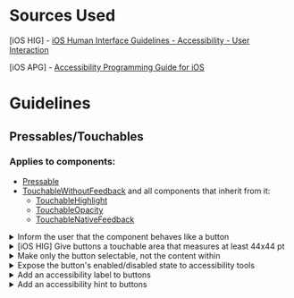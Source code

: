# Sources Used

[iOS HIG] - [iOS Human Interface Guidelines - Accessibility - User Interaction](https://developer.apple.com/design/human-interface-guidelines/accessibility/overview/user-interaction/)

[iOS APG] - [Accessibility Programming Guide for iOS](https://developer.apple.com/library/archive/documentation/UserExperience/Conceptual/iPhoneAccessibility/Introduction/Introduction.html#//apple_ref/doc/uid/TP40008785-CH1-SW1)

# Guidelines

## Pressables/Touchables

### Applies to components:
  - [Pressable](https://reactnative.dev/docs/pressable#example)
  - [TouchableWithoutFeedback](https://reactnative.dev/docs/touchablewithoutfeedback) and all components that inherit from it: 
    - [TouchableHighlight](https://reactnative.dev/docs/touchablehighlight)
    - [TouchableOpacity](https://reactnative.dev/docs/touchableopacity)
    - [TouchableNativeFeedback](https://reactnative.dev/docs/touchablenativefeedback)

<details>
  <summary>
  Inform the user that the component behaves like a button
  </summary>
  </br>

### Aids in what type of accessibility:

Visual

### Why this is necessary:

If it's sometimes dificult even for people with good vision to figure out that certain elements are actually buttons and not just labels or otherwise decorative, imagine how much harder it is for users with low or no vision. The `accessibilityRole` solves this problem by allowing us to explicitly tell users that use assistive tecnology that the component they've selected is, in fact, a button.

### Can be implemented by:
- setting the button's `accessibilityRole` prop to `button`.
- setting the button's `accessibilityRole` prop to `imagebutton` in the event that your button is also an image.

### Example

```tsx
  <Pressable accessibilityRole={'button'}>
    <Text>Press Me</Text>
  </Pressable>
```
</details>

<details>
  <summary>
  [iOS HIG] Give buttons a touchable area that measures at least 44x44 pt
  </summary>
  </br>

### Aids in what type of accessibility:

Motor

### Why is this important:

Have you ever tried to press a very small item on a mobile screen? Even if you have precise motor control, sometimes you end up pressing the wrong button and getting taken somewhere you didn't want to go. For users with motor issues or even users on particularly small screens or who happen to be using gloves, its important that your pressable and selectable components are large enough - or at least that their touchable area is large enough - to allow for easier manipulation.

### Can be implemented by:
  - Ensuring that the component's size is at least 44x44 units.
  - Extending the component's touchable area beyond it's borders by using the hitSlop prop. 

### Important observations:
  - The touch area never extends past the parent view bounds.
  - The Z-index of sibling views always takes precedence if a touch hits two overlapping views.

### Example:

```tsx
// Increase the button's touchable area horizontally by 10 units and vertically by 15 units.
// So that the total touchable area is at least 44x44 units.
<TouchableOpacity hitSlop={{ left: 10, right: 10, top: 15, buttom: 15 }}>
  <Text>Press Me</Text>
</TouchableOpacity>
```

### Other references:
  - [React Native's guide on handling touches](https://reactnative.dev/docs/handling-touches#touchables)
  - [Tutorial on how to create an autoHitSlop hook](https://zubko.io/blog/auto-hitslop-hook)
</details>

<details>
  <summary>
  Make only the button selectable, not the content within
  </summary>
  </br>

### Aids in what type of accessibility:

Visual

### Why this is necessary:

The `accessible` prop allows us to "contain" elements that make sense as a unit but not individually. Consider a button with an icon and a text label. The label and icon are both parts of a whole. If we treated the button container, the label, and the icon all as individual "buttons" that did the same thing, then the visually impaired user would be informed of the same button three times. 

The `accessible` props helps us here. It defines the button continer as a selectable unit, making it impossible to single out the label or the icon. Clicking on either of them selects the button instead.

### Can be implemented by:
- setting the button's `accessible` prop to `true`.

### Important observations:
- By default, touchable and pressables set `accessible` to `true`.

### Example:

```tsx

return (
  <TouchableOpacity accessible> // The button can be selected.
    <Text>Press Me</Text> // The text within cannot. Pressing this will select the button instead.
  </TouchableOpacity>
)
```

</details>

<details>
  <summary>
  Expose the button's enabled/disabled state to accessibility tools
  </summary>
  </br>

### Aids in what type of accessibility:

Visual

### Why this is necessary:

You're probably familiar with the button's `disabled` prop, which prevents users from triggering press events and supresses button-touch animations. Disabling a button will also generally change its design; perhaps the label will become more opaque or the background will turn gray. This informs the visual user that the button's disabled and usually prevents them from trying to press the button in the first place.

For users with visual disabilities, however, these changes mean little. The `accessibilityState` prop can lend a hand here. By passing in an object with a `disabled` key, you inform users with little to no visibility that this component has a disabled state and whether or not that state is active.

### Can be implemented by:
- setting the button's `accessibilityState` prop and providing a `disabled` key with a boolean value.

### Example

```tsx
const [isDisabled, setIsDisabled] = React.useState(false)

return (
  <TouchableOpacity accessible accessibilityState={{ disabled: isDisabled }} disabled={isDisabled}>
    <Text>Press Me</Text>
  </TouchableOpacity>
)
```

</details>

<details>
  <summary>
  Add an accessibility label to buttons
  </summary>
  </br>

### Aids in what type of accessibility:

Visual

### Why this is necessary:

This one is pretty simple. Visual users usually understand what a button does through its label, style, and/or icons. Assistive tools will generally read the text contained within the button as its label, but if your button contains nothing but an icon, what should be done then?

The `accessibilityLabel` prop solves this problem. It explicitly defines a string that should be read aloud when the button is selected and is especially useful for buttons, icons, and button-icons.

From the iOS APG (adapted for React Native):

> The `accessibilityLabel` prop identifies the user interface element. Every accessible component, native and custom, must supply an `accessibilityLabel`. 

### Important observations:

- By default, the only text within an `accessible` element is considered its `accessibilityLabel`. However, try not to rely on this automatic behavior too heavily.

### Can be implemented by:
- If your button only contains a text label, it will already be read as your `accessibilityLabel`.
- If your button contains a text label + other elements such as an image/icon, run it through an accessibility inspector/scanner. It's possible that the label will already be read as your `accessibilityLabel`. 
- If your button does not contain any text, it's very important to set the `accessibilityLabel` prop manually.
- When in doubt, set the `accessibilityLabel` prop manually.

### Example

```tsx
  <TouchableOpacity style={styles.button} accessibilityLabel={'Like'}>
    <Image source={Images.heart['32px']} />
  </TouchableOpacity>
```

### Tips:

According to the [iOS APG](https://developer.apple.com/library/archive/documentation/UserExperience/Conceptual/iPhoneAccessibility/Making_Application_Accessible/Making_Application_Accessible.html), an accessibilty label:

- **Very briefly describes the element.** Ideally, the label consists of a single word, such as Add, Play, Delete, Search, Favorites, or Volume.

- **Does not include the type of the control or view.** The type information is passed through the `accessibiltyRole` prop and should never be repeated in the label.

- **Begins with a capitalized word.** This helps VoiceOver/TalkBack read the label with the appropriate inflection.

- **Does not end with a period.** The label is not a sentence and therefore should not end with a period.

- **Is localized.**  Be sure to make your application available to as wide an audience as possible by localizing all strings, including accessibility attribute strings. In general, VoiceOver speaks in the language that the user specifies in International settings.

</details>

<details>
  <summary>
  Add an accessibility hint to buttons
  </summary>
  </br>

### Aids in what type of accessibility:

Visual

### Why this is necessary:

Visual users sometimes understand what a button will do through visual context clues. To make this context explicit to low vision users, we have the `accessibiltyHint` prop. Use it to explain what the button will do or add any aditional or relevant information.

From the iOS APG (adapted for React Native):

> The `accessibilityHint` prop describes the results of interacting with a user interface component. A hint should be supplied only if the result of an interaction isn't obvious from the component's label.

### Important observations:
- ESLint's `a11y` plugin recommends that you add an `accessibiltyHint` whenever you add an `accessibilityLabel`. However, the iOS APG suggests that you only add an `accessibilityHint` when the label isn't enough to explain what will happen when you interact with the component.

### Can be implemented by:
- setting the `accessibilityHint` prop

### Example

```tsx
  <TouchableOpacity 
    style={styles.button} 
    accessibilityLabel={'See more'} 
    accessibilityHint={'Shows a detailed character profile.'}>
    <Text>See more</Text>
  </TouchableOpacity>
```

### Tips:

According to the [iOS APG](https://developer.apple.com/library/archive/documentation/UserExperience/Conceptual/iPhoneAccessibility/Making_Application_Accessible/Making_Application_Accessible.html), if the result of a user’s action on a component isn't clearly implied by its label, create a hint that:

- **Very briefly describes the results.** Even though few components need hints, try to make the hints you do need as brief as possible. This decreases the amount of time users need to spend listening before they can use the element. However, avoid sacrificing clarity and good grammar for brevity. For example, changing “Adds a city” to “Adds city” doesn't significantly decrease the length of the hint, but does make it sound awkward and a bit less clear.

- **Begins with a verb and omits the subject.** Conjugate your verbs declaritively, like “Plays”, and not imperatively, like “Play”. Avoid using the imperative because it can make the hint sound like a command. For example, you don’t want to tell users to “Play the song”, you want to tell them that tapping the element “Plays the song.”

- **Begins with a capitalized word and ends with a period.** Even though a hint is a phrase, not a sentence, ending the hint with a period helps VoiceOver/TalkBack speak it with the appropriate inflection.

- **Does not include the name of the action or gesture.** A hint doesn't tell users *how* to perform the action, it tells users *what* will happen when that action occurs. So don't create hints like “Tap to play the song”, or “Swipe to delete the item”. This is important because VoiceOver/TalkBack users can use VoiceOver/TalkBack-specific gestures to interact with elements. If you name a different gesture in a hint, it would be very confusing.

- **Does not include the name of the component.** The user gets this information from the `accessibilityLabel` prop, so you shouldn't repeat it in the hint. Don't create hints such as “Save saves your edits” or “Back returns to the previous screen.”

- **Does not include the type of the component.** The user already knows your component behaves like a button or a search field because this information is available through the component's `accessibilityRole` prop. So don't create hints such as “Button that adds a name” or “Slider that controls the scale.”

- **Is localized.** As with accessibility labels, hints should be available in the user’s preferred language.

</details>
